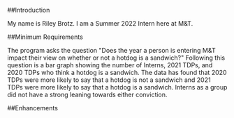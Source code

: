 ##Introduction

My name is Riley Brotz.  I am a Summer 2022 Intern here at M&T.

##Minimum Requirements

The program asks the question "Does the year a person is entering M&T impact their
view on whether or not a hotdog is a sandwich?" Following this question is a bar graph 
showing the number of Interns, 2021 TDPs, and 2020 TDPs who think a hotdog is a 
sandwich.  The data has found that 2020 TDPs were more likely to say that a hotdog is 
not a sandwich and 2021 TDPs were more likely to say that a hotdog is a sandwich.
Interns as a group did not have a strong leaning towards either conviction.

##Enhancements

